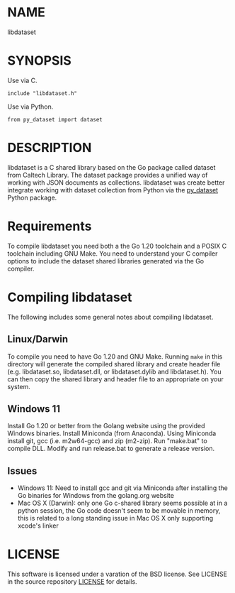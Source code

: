
# NAME

libdataset

# SYNOPSIS

Use via C.

~~~
include "libdataset.h"
~~~

Use via Python.

~~~
from py_dataset import dataset
~~~

# DESCRIPTION

libdataset is a C shared library based on the Go package called
dataset from Caltech Library.  The dataset package provides a unified
way of working with JSON documents as collections. libdataset was
create better integrate working with dataset collection from Python
via the [py_dataset](https://pypi.org/project/py-dataset/) Python package.


# Requirements

To compile libdataset you need both a the Go 1.20 toolchain and
a POSIX C toolchain including GNU Make. You need to understand your
C compiler options to include the dataset shared libraries generated
via the Go compiler. 

# Compiling libdataset

The following includes some general notes about compiling libdataset.

## Linux/Darwin

To compile you need to have Go 1.20 and 
GNU Make. Running `make` in this directory will generate the compiled 
shared library and create header file (e.g. libdataset.so, libdataset.dll, 
or libdataset.dylib and libdataset.h).  You can then copy the shared 
library and header file to an appropriate on your system.

## Windows 11

Install Go 1.20 or better from the Golang website using the provided 
Windows binaries. Install Miniconda (from Anaconda). Using Miniconda 
install git, gcc (i.e. m2w64-gcc) and zip (m2-zip). Run "make.bat" to 
compile DLL. Modify and run release.bat to generate a release version.


## Issues

+ Windows 11: Need to install gcc and git via Miniconda after installing 
the Go binaries for Windows from the golang.org website
+ Mac OS X (Darwin): only one Go c-shared library seems possible at in a 
python session, the Go code doesn't seem to be movable in memory, this is 
related to a long standing issue in Mac OS X only supporting xcode's 
linker

# LICENSE

This software is licensed under a varation of the BSD license. See LICENSE
in the source repository [LICENSE](https://github.com/caltechlibrary/dataset/master/LICENSE) for details.



